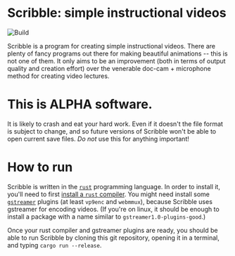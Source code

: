 # Scribble: simple instructional videos
![Build](https://github.com/jneem/scribble/workflows/Rust/badge.svg)

Scribble is a program for creating simple instructional videos. There are plenty of fancy programs
out there for making beautiful animations -- this is not one of them. It only aims to be an
improvement (both in terms of output quality and creation effort) over the venerable 
doc-cam + microphone method for creating video lectures.

# This is ALPHA software.

It is likely to crash and eat your hard work. Even if it doesn't the file format is subject to
change, and so future versions of Scribble won't be able to open current save files.
 *Do not* use this for anything important!

 # How to run

 Scribble is written in the [`rust`](www.rust-lang.org) programming language. In order to install
 it, you'll need to first [install a `rust` compiler](https://www.rust-lang.org/tools/install).
 You might need install some [`gstreamer`](gstreamer.freedesktop.org) plugins (at least `vp9enc` and `webmmux`),
 because Scribble uses gstreamer for encoding videos. (If you're on linux, it should be enough
 to install a package with a name similar to `gstreamer1.0-plugins-good`.)

 Once your rust compiler and gstreamer plugins are ready, you should be able to run Scribble
 by cloning this git repository, opening it in a terminal, and typing `cargo run --release`.